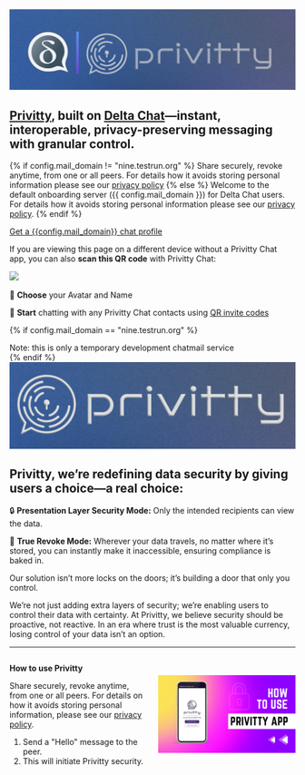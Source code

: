 
<img class="banner" src="collage-prv-top.png"/>

## [Privitty](https://privittytech.com), built on [Delta Chat](https://get.delta.chat)—instant, interoperable, privacy-preserving messaging with granular control.

{% if config.mail_domain != "nine.testrun.org" %}
Share securely, revoke anytime, from one or all peers. For details how it avoids storing personal information please see our [privacy policy](privacy.html) 
{% else %}
Welcome to the default onboarding server ({{ config.mail_domain }}) 
for Delta Chat users.  For details how it avoids storing personal information
please see our [privacy policy](privacy.html). 
{% endif %}

<a class="cta-button" href="DCACCOUNT:https://{{ config.mail_domain }}/new">Get a {{config.mail_domain}} chat profile</a>

If you are viewing this page on a different device
without a Privitty Chat app,
you can also **scan this QR code** with Privitty Chat:

<a href="DCACCOUNT:https://{{ config.mail_domain }}/new">
    <img width=300 style="float: none;" src="qr-chatmail-invite-{{config.mail_domain}}.png" /></a>

🐣 **Choose** your Avatar and Name

💬 **Start** chatting with any Privitty Chat contacts using [QR invite codes](https://delta.chat/en/help#howtoe2ee)

{% if config.mail_domain == "nine.testrun.org" %}
<div class="experimental">Note: this is only a temporary development chatmail service</div>
{% endif %}

<img class="banner" href="https://privittytech.com" src="collage-prv-middle.png"/>

## Privitty, we’re redefining data security by giving users a choice—a real choice:

🔒 **Presentation Layer Security Mode:** Only the intended recipients can view the data.

🚫 **True Revoke Mode:** Wherever your data travels, no matter where it’s stored, you can instantly make it inaccessible, ensuring compliance is baked in.

Our solution isn’t more locks on the doors; it’s building a door that only you control.

We’re not just adding extra layers of security; we’re enabling users to control their data with certainty. At Privitty, we believe security should be proactive, not reactive. In an era where trust is the most valuable currency, losing control of your data isn’t an option.

---

<div style="display: flex; align-items: center; gap: 20px;">
<div style="flex: 1;">
<p><strong>How to use Privitty</strong></p>
<p>Share securely, revoke anytime, from one or all peers. For details on how it avoids storing personal information, please see our <a href="privacy.html">privacy policy</a>.</p>
<ol>
  <li>Send a "Hello" message to the peer.</li>
  <li>This will initiate Privitty security.</li>
</ol>
</div>

<div style="flex: 1;">
<img src="how-to-use.png" width="300" alt="QR Code"/>
</div>

</div>

